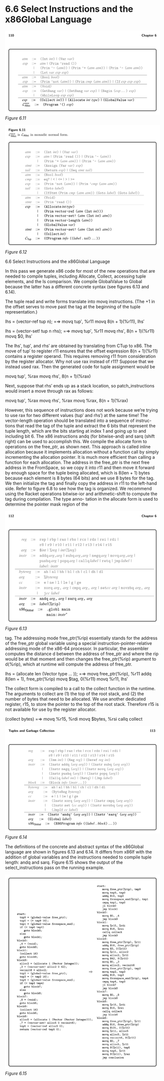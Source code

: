 # 6.6 Select Instructions and the x86Global Language

![Figure 6.11...](images/page_124_vector_cluster_234.png)
*Figure 6.11*

![Figure 6.12...](images/page_124_vector_cluster_528.png)
*Figure 6.12*

6.6 Select Instructions and the x86Global Language

In this pass we generate x86 code for most of the new operations that are needed to compile tuples, including Allocate, Collect, accessing tuple elements, and the Is comparison. We compile GlobalValue to Global because the latter has a different concrete syntax (see figures 6.13 and 6.14).

The tuple read and write forms translate into movq instructions. (The +1 in the offset serves to move past the tag at the beginning of the tuple representation.)

lhs = (vector-ref tup n); =⇒ movq tup′, %r11 movq 8(n + 1)(%r11), lhs′

lhs = (vector-set! tup n rhs); =⇒ movq tup′, %r11 movq rhs′, 8(n + 1)(%r11) movq $0, lhs′

The lhs′, tup′, and rhs′ are obtained by translating from CTup to x86. The move of tup′ to register r11 ensures that the offset expression 8(n + 1)(%r11) contains a register operand. This requires removing r11 from consideration by the register allocator. Why not use rax instead of r11? Suppose that we instead used rax. Then the generated code for tuple assignment would be

movq tup′, %rax movq rhs′, 8(n + 1)(%rax)

Next, suppose that rhs′ ends up as a stack location, so patch_instructions would insert a move through rax as follows:

movq tup′, %rax movq rhs′, %rax movq %rax, 8(n + 1)(%rax)

However, this sequence of instructions does not work because we’re trying to use rax for two different values (tup′ and rhs′) at the same time! The vector-length operation should be translated into a sequence of instruc- tions that read the tag of the tuple and extract the 6 bits that represent the tuple length, which are the bits starting at index 1 and going up to and including bit 6. The x86 instructions andq (for bitwise-and) and sarq (shift right) can be used to accomplish this. We compile the allocate form to operations on the free_ptr, as shown next. This approach is called inline allocation because it implements allocation without a function call by simply incrementing the allocation pointer. It is much more efficient than calling a function for each allocation. The address in the free_ptr is the next free address in the FromSpace, so we copy it into r11 and then move it forward by enough space for the tuple being allocated, which is 8(len + 1) bytes because each element is 8 bytes (64 bits) and we use 8 bytes for the tag. We then initialize the tag and finally copy the address in r11 to the left-hand side. Refer to figure 6.8 to see how the tag is organized. We recommend using the Racket operations bitwise-ior and arithmetic-shift to compute the tag during compilation. The type anno- tation in the allocate form is used to determine the pointer mask region of the

![Figure 6.13...](images/page_126_vector_cluster_306.png)
*Figure 6.13*

tag. The addressing mode free_ptr(%rip) essentially stands for the address of the free_ptr global variable using a special instruction-pointer-relative addressing mode of the x86-64 processor. In particular, the assembler computes the distance d between the address of free_ptr and where the rip would be at that moment and then changes the free_ptr(%rip) argument to d(%rip), which at runtime will compute the address of free_ptr.

lhs = (allocate len (Vector type … )); =⇒ movq free_ptr(%rip), %r11 addq 8(len + 1), free_ptr(%rip) movq $tag, 0(%r11) movq %r11, lhs′

The collect form is compiled to a call to the collect function in the runtime. The arguments to collect are (1) the top of the root stack, and (2) the number of bytes that need to be allocated. We use another dedicated register, r15, to store the pointer to the top of the root stack. Therefore r15 is not available for use by the register allocator.

(collect bytes) =⇒ movq %r15, %rdi movq $bytes, %rsi callq collect

![Figure 6.14...](images/page_127_vector_cluster_291.png)
*Figure 6.14*

The definitions of the concrete and abstract syntax of the x86Global language are shown in figures 6.13 and 6.14. It differs from x86If with the addition of global variables and the instructions needed to compile tuple length: andq and sarq. Figure 6.15 shows the output of the select_instructions pass on the running example.

![Figure 6.15...](images/page_128_vector_cluster_539.png)
*Figure 6.15*

